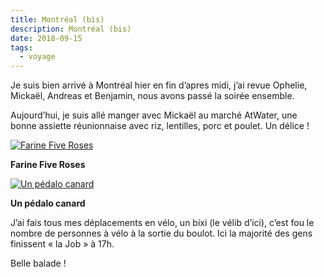 ```yaml
---
title: Montréal (bis)
description: Montréal (bis)
date: 2018-09-15
tags:
  - voyage
---
```


Je suis bien arrivé à Montréal hier en fin d’apres midi, j’ai revue Ophelie, Mickaël, Andreas et Benjamin, nous avons passé la soirée ensemble.

Aujourd’hui, je suis allé manger avec Mickaël au marché AtWater, une bonne assiette réunionnaise avec riz, lentilles, porc et poulet. Un délice !

 [![Farine Five Roses](img/359c5c5c-9fb3-41ec-be0a-254eededc76b_IMGP.jpg?1680421668)](img/359c5c5c-9fb3-41ec-be0a-254eededc76b_IMGP.jpg)

**Farine Five Roses**

 [![Un pédalo canard](img/15b2cd02-76a8-4097-9b5d-2c6b8824308a_IMGP.jpg?1680421670)](img/15b2cd02-76a8-4097-9b5d-2c6b8824308a_IMGP.jpg)

**Un pédalo canard**

J’ai fais tous mes déplacements en vélo, un bixi (le vélib d’ici), c’est fou le nombre de personnes à vélo à la sortie du boulot. Ici la majorité des gens finissent « la Job » à 17h.

Belle balade !